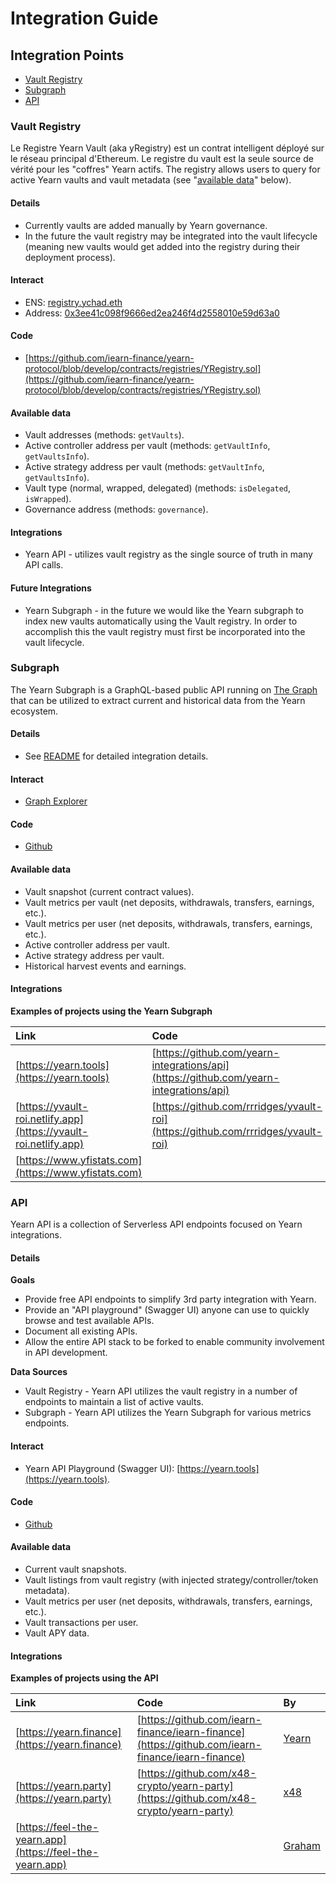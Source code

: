 # Integration Guide

## Integration Points

* [Vault Registry](integration-guide.md#Vault-Registry)
* [Subgraph](integration-guide.md#Subgraph)
* [API](integration-guide.md#API)

### Vault Registry <a id="Le Registre du Vault"></a>

Le Registre Yearn Vault \(aka yRegistry\) est un contrat intelligent déployé sur le réseau principal d'Ethereum. Le registre du vault est la seule source de vérité pour les "coffres" Yearn actifs. The registry allows users to query for active Yearn vaults and vault metadata \(see "[available data](integration-guide.md#Vault-Registry-Available-Data)" below\).

#### Details

* Currently vaults are added manually by Yearn governance.
* In the future the vault registry may be integrated into the vault lifecycle \(meaning new vaults would get added into the registry during their deployment process\).

#### Interact

* ENS: [registry.ychad.eth](https://etherscan.io/enslookup-search?search=registry.ychad.eth)
* Address: [0x3ee41c098f9666ed2ea246f4d2558010e59d63a0](https://etherscan.io/address/0x3ee41c098f9666ed2ea246f4d2558010e59d63a0#readContract)

#### Code

* [https://github.com/iearn-finance/yearn-protocol/blob/develop/contracts/registries/YRegistry.sol](https://github.com/iearn-finance/yearn-protocol/blob/develop/contracts/registries/YRegistry.sol)

#### Available data <a id="Vault-Registry-Available-Data"></a>

* Vault addresses \(methods: `getVaults`\).
* Active controller address per vault \(methods: `getVaultInfo`, `getVaultsInfo`\).
* Active strategy address per vault \(methods: `getVaultInfo`, `getVaultsInfo`\).
* Vault type \(normal, wrapped, delegated\) \(methods: `isDelegated`, `isWrapped`\).
* Governance address \(methods: `governance`\).

#### Integrations

* Yearn API - utilizes vault registry as the single source of truth in many API calls.

#### Future Integrations

* Yearn Subgraph - in the future we would like the Yearn subgraph to index new vaults automatically using the Vault registry. In order to accomplish this the vault registry must first be incorporated into the vault lifecycle.

### Subgraph <a id="Subgraph"></a>

The Yearn Subgraph is a GraphQL-based public API running on [The Graph](https://thegraph.com) that can be utilized to extract current and historical data from the Yearn ecosystem.

#### Details

* See [README](https://github.com/juanmardefago/subgraph-y/blob/master/README.md) for detailed integration details.

#### Interact

* [Graph Explorer](https://thegraph.com/explorer/subgraph/iearn-finance/yearn-finance)

#### Code

* [Github](https://github.com/juanmardefago/subgraph-y)

#### Available data

* Vault snapshot \(current contract values\).
* Vault metrics per vault \(net deposits, withdrawals, transfers, earnings, etc.\).
* Vault metrics per user \(net deposits, withdrawals, transfers, earnings, etc.\).
* Active controller address per vault.
* Active strategy address per vault.
* Historical harvest events and earnings.

#### Integrations

**Examples of projects using the Yearn Subgraph**

| Link | Code | By |
| :--- | :--- | :--- |
| [https://yearn.tools](https://yearn.tools) | [https://github.com/yearn-integrations/api](https://github.com/yearn-integrations/api) | [x48](https://twitter.com/x48_crypto), [Lucinao](https://twitter.com/lbertenasco), [Graham](https://twitter.com/grahamu) |
| [https://yvault-roi.netlify.app](https://yvault-roi.netlify.app) | [https://github.com/rrridges/yvault-roi](https://github.com/rrridges/yvault-roi) | [Matt Ridges](https://twitter.com/rrridges) |
| [https://www.yfistats.com](https://www.yfistats.com) |  | [Bob\_The\_Builder](https://twitter.com/Bob_The_Buidler) |

### API <a id="API"></a>

Yearn API is a collection of Serverless API endpoints focused on Yearn integrations.

#### Details

**Goals**

* Provide free API endpoints to simplify 3rd party integration with Yearn.
* Provide an "API playground" \(Swagger UI\) anyone can use to quickly browse and test available APIs.
* Document all existing APIs.
* Allow the entire API stack to be forked to enable community involvement in API development.

**Data Sources**

* Vault Registry - Yearn API utilizes the vault registry in a number of endpoints to maintain a list of active vaults.
* Subgraph - Yearn API utilizes the Yearn Subgraph for various metrics endpoints.

#### Interact

* Yearn API Playground \(Swagger UI\): [https://yearn.tools](https://yearn.tools).

#### Code

* [Github](https://github.com/yearn-integrations/api)

#### Available data

* Current vault snapshots.
* Vault listings from vault registry \(with injected strategy/controller/token metadata\).
* Vault metrics per user \(net deposits, withdrawals, transfers, earnings, etc.\).
* Vault transactions per user.
* Vault APY data.

#### Integrations

**Examples of projects using the API**

| Link | Code | By |
| :--- | :--- | :--- |
| [https://yearn.finance](https://yearn.finance) | [https://github.com/iearn-finance/iearn-finance](https://github.com/iearn-finance/iearn-finance) | [Yearn](https://twitter.com/iearnfinance) |
| [https://yearn.party](https://yearn.party) | [https://github.com/x48-crypto/yearn-party](https://github.com/x48-crypto/yearn-party) | [x48](https://twitter.com/x48_crypto) |
| [https://feel-the-yearn.app](https://feel-the-yearn.app) |  | [Graham](https://twitter.com/grahamu) |

